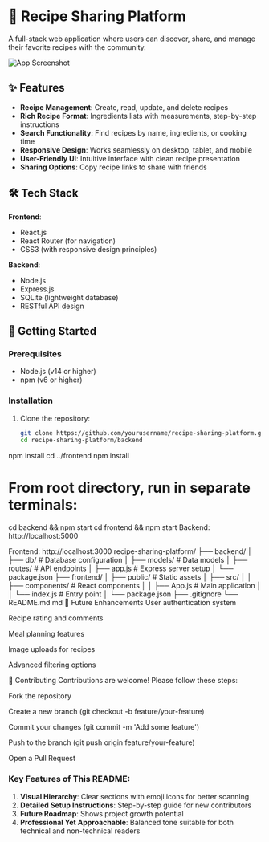 # 🍳 Recipe Sharing Platform

A full-stack web application where users can discover, share, and manage their favorite recipes with the community.

![App Screenshot](/screenshot.png) <!-- Replace with your actual screenshot -->

## ✨ Features

- **Recipe Management**: Create, read, update, and delete recipes
- **Rich Recipe Format**: Ingredients lists with measurements, step-by-step instructions
- **Search Functionality**: Find recipes by name, ingredients, or cooking time
- **Responsive Design**: Works seamlessly on desktop, tablet, and mobile
- **User-Friendly UI**: Intuitive interface with clean recipe presentation
- **Sharing Options**: Copy recipe links to share with friends

## 🛠️ Tech Stack

**Frontend**:
- React.js
- React Router (for navigation)
- CSS3 (with responsive design principles)

**Backend**:
- Node.js
- Express.js
- SQLite (lightweight database)
- RESTful API design

## 🚀 Getting Started

### Prerequisites
- Node.js (v14 or higher)
- npm (v6 or higher)

### Installation

1. Clone the repository:
   ```bash
   git clone https://github.com/yourusername/recipe-sharing-platform.git
   cd recipe-sharing-platform/backend
npm install
cd ../frontend
npm install
# From root directory, run in separate terminals:
cd backend && npm start
cd frontend && npm start
Backend: http://localhost:5000

Frontend: http://localhost:3000
recipe-sharing-platform/
├── backend/
│   ├── db/           # Database configuration
│   ├── models/       # Data models
│   ├── routes/       # API endpoints
│   ├── app.js        # Express server setup
│   └── package.json
├── frontend/
│   ├── public/       # Static assets
│   ├── src/
│   │   ├── components/ # React components
│   │   ├── App.js     # Main application
│   │   └── index.js   # Entry point
│   └── package.json
├── .gitignore
└── README.md
md
🌟 Future Enhancements
User authentication system

Recipe rating and comments

Meal planning features

Image uploads for recipes

Advanced filtering options

🤝 Contributing
Contributions are welcome! Please follow these steps:

Fork the repository

Create a new branch (git checkout -b feature/your-feature)

Commit your changes (git commit -m 'Add some feature')

Push to the branch (git push origin feature/your-feature)

Open a Pull Request


### Key Features of This README:
1. **Visual Hierarchy**: Clear sections with emoji icons for better scanning
2. **Detailed Setup Instructions**: Step-by-step guide for new contributors
3. **Future Roadmap**: Shows project growth potential
4. **Professional Yet Approachable**: Balanced tone suitable for both technical and non-technical readers
